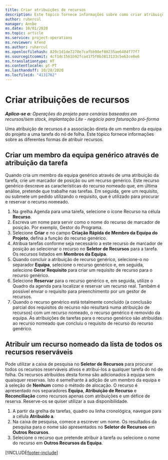 ```yaml
---
title: Criar atribuições de recursos
description: Este tópico fornece informações sobre como criar atribuições de recursos genéricos e nomeados.
author: ruhercul
manager: Annbe
ms.date: 10/01/2020
ms.topic: article
ms.service: project-operations
ms.reviewer: kfend
ms.author: ruhercul
ms.openlocfilehash: 829c1d1de7270e7cafbb98ef80235ae6404f77f7
ms.sourcegitcommit: 4cf1dc1561b92fca4175f0b3813133c5e63ce8e6
ms.translationtype: HT
ms.contentlocale: pt-PT
ms.lasthandoff: 10/28/2020
ms.locfileid: "4131762"
---
```

# <a name="create-resource-assignments"></a>Criar atribuições de recursos

_**Aplica-se a:** Operações do projeto para cenários baseados em recursos/sem stock, implantação Lite - negócio para faturação pró-forma_


Uma atribuição de recursos é a associação direta de um membro da equipa do projeto a uma tarefa do nó de folha. Este tópico fornece informações sobre as diferentes formas de atribuir recursos.

## <a name="create-a-generic-team-member-through-task-assignment"></a>Criar um membro da equipa genérico através de atribuição da tarefa


Quando cria um membro da equipa genérico através de uma atribuição da tarefa, crie um marcador de posição ou um recurso genérico. Este recurso genérico descreve as características do recurso nomeado que, em última análise, pretende que trabalhe nas tarefas. Em seguida, gere um requisito, ou submete um pedido utilizando o requisito, que é utilizado para procurar e reservar o recurso nomeado.

1. Na grelha Agenda para uma tarefa, selecione o ícone Recurso na célula **Recurso**.
2. Escreva um nome para servir como o nome do recurso de marcador de posição. Por exemplo, Gestor do Programa.
3. Selecione **Criar** e no campo **Criação Rápida de Membro da Equipa do Projeto**, defina a função do recurso genérico.
4. Atribua tarefas conforme seja necessário a este recurso de marcador de posição ao selecionar o recurso no **Seletor de Recursos** para a tarefa. Os recursos listados em **Membros da Equipa**.
5. Quando concluir a atribuição de recurso genérico, selecione-o no separador **Equipa**, selecione o recurso genérico e, em seguida, selecione **Gerar Requisito** para criar um requisito de recurso para o recurso genérico.
6. Selecione **Reservar** para o recurso genérico e, em seguida, utilize o Quadro da agenda para localizar e reservar um recurso real. Também é possível enviar o requisito para preenchimento por um gestor de recursos.
7. Quando o recurso genérico está totalmente concluído (a conclusão parcial dos requisitos do recurso não resultará numa atribuição de recursos) com um recurso nomeado, o recurso genérico é removido da equipa. As atribuições de tarefas para o recurso genérico são atribuídas ao recurso nomeado que concluiu o requisito de recurso do recurso genérico.

## <a name="assign-a-named-resource-from-the-list-of-all-bookable-resources"></a>Atribuir um recurso nomeado da lista de todos os recursos reserváveis

Pode utilizar a caixa de pesquisa no **Seletor de Recursos** para procurar todos os recursos reserváveis ativos e atribui-los a qualquer tarefa do nó de folha. Os recursos atribuídos desta forma são adicionados à equipa sem quaisquer reservas. Isto é semelhante à adição de um membro da equipa e à seleção de **Nenhum** como o método de alocação. O recurso é apresentado nos separadores **Equipa**, **Atribuição de Recurso** e **Reconciliação** como recursos apenas com atribuições e um défice de reserva. Reserve-os se quiser utilizar a sua disponibilidade.

1. A partir da grelha de tarefas, quadro ou linha cronológica, navegue para a célula **Atribuído a**.
2. Na caixa de pesquisa, comece a escrever um nome. Os resultados da pesquisa para o nome são apresentados no **Seletor de Recursos** em **Outros Recursos**.
3. Selecione o recurso que pretende atribuir à tarefa ou selecione o nome do recurso em **Outros Recursos da Equipa**.


[!INCLUDE[footer-include](../includes/footer-banner.md)]